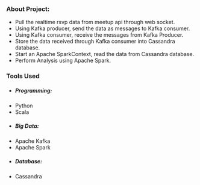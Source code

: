 ### About Project:
  - Pull the realtime rsvp data from meetup api through web socket.
  - Using Kafka producer, send the data as messages to Kafka consumer.
  - Using Kafka consumer, receive the messages from Kafka Producer.
  - Store the data received through Kafka consumer into Cassandra database.
  - Start an Apache SparkContext, read the data from Cassandra database.
  - Perform Analysis using Apache Spark.
 
### Tools Used
 - ##### Programming:
  - Python
  - Scala
 - ##### Big Data:
  - Apache Kafka
  - Apache Spark
 - ##### Database:
  - Cassandra